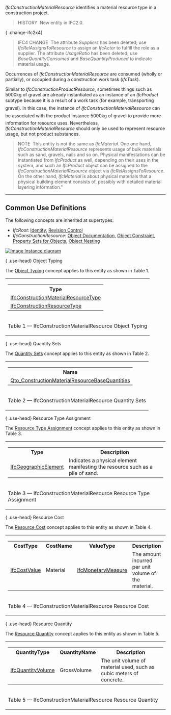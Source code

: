 ﻿_IfcConstructionMaterialResource_ identifies a material resource type in a construction project.

> HISTORY&nbsp; New entity in IFC2.0.

{ .change-ifc2x4}
> IFC4 CHANGE&nbsp; The attribute _Suppliers_ has been deleted; use _IfcRelAssignsToResource_ to assign an _IfcActor_ to fulfill the role as a supplier. The attribute _UsageRatio_ has been deleted; use _BaseQuantityConsumed_ and _BaseQuantityProduced_ to indicate material usage.

Occurrences of _IfcConstructionMaterialResource_ are consumed (wholly or partially), or occupied during a construction work task (_IfcTask_).

Similar to _IfcConstructionProductResource_, sometimes things such as 5000kg of gravel are already instantiated as an instance of an _IfcProduct_ subtype because it is a result of a work task (for example, &#145;transporting gravel&#146;). In this case, the instance of _IfcConstructionMaterialResource_ can be associated with the product instance &#145;5000kg of gravel&#146; to provide more information for resource uses. Nevertheless, _IfcConstructionMaterialResource_ should only be used to represent resource usage, but not product substances.

> NOTE&nbsp; This entity is not the same as _IfcMaterial_. One one hand, _IfcConstructionMaterialResource_ represents usage of bulk materials such as sand, gravels, nails and so on. Physical manifestations can be instantiated from _IfcProduct_ as well, depending on their uses in the system, and such an _IfcProduct_ object can be assigned to the _IfcConstructionMaterialResource_ object via _IfcRelAssignsToResource_. On the other hand, _IfcMaterial_ is about physical materials that a physical building element consists of, possibly with detailed material layering information."

___
## Common Use Definitions
The following concepts are inherited at supertypes:

* _IfcRoot_: [Identity](../../templates/identity.htm), [Revision Control](../../templates/revision-control.htm)
* _IfcConstructionResource_: [Object Documentation](../../templates/object-documentation.htm), [Object Constraint](../../templates/object-constraint.htm), [Property Sets for Objects](../../templates/property-sets-for-objects.htm), [Object Nesting](../../templates/object-nesting.htm)

[![Image](../../../img/diagram.png)&nbsp;Instance diagram](../../../annex/annex-d/common-use-definitions/ifcconstructionmaterialresource.htm)

{ .use-head}
Object Typing

The [Object Typing](../../templates/object-typing.htm) concept applies to this entity as shown in Table 1.

<table>
<tr><td>
<table class="gridtable">
<tr><th><b>Type</b></th></tr>
<tr><td><a href="../../ifcconstructionmgmtdomain/lexical/ifcconstructionmaterialresourcetype.htm">IfcConstructionMaterialResourceType</a></td></tr>
<tr><td><a href="../../ifcconstructionmgmtdomain/lexical/ifcconstructionresourcetype.htm">IfcConstructionResourceType</a></td></tr>
</table>
</td></tr>
<tr><td><p class="table">Table 1 &mdash; IfcConstructionMaterialResource Object Typing</p></td></tr></table>

  
  
{ .use-head}
Quantity Sets

The [Quantity Sets](../../templates/quantity-sets.htm) concept applies to this entity as shown in Table 2.

<table>
<tr><td>
<table class="gridtable">
<tr><th><b>Name</b></th></tr>
<tr><td><a href="../../qto/ifcconstructionmgmtdomain/Qto_ConstructionMaterialResourceBaseQuantities.xml">Qto_ConstructionMaterialResourceBaseQuantities</a></td></tr>
</table>
</td></tr>
<tr><td><p class="table">Table 2 &mdash; IfcConstructionMaterialResource Quantity Sets</p></td></tr></table>

  
  
{ .use-head}
Resource Type Assignment

The [Resource Type Assignment](../../templates/resource-type-assignment.htm) concept applies to this entity as shown in Table 3.

<table>
<tr><td>
<table class="gridtable">
<tr><th><b>Type</b></th><th><b>Description</b></th></tr>
<tr><td><a href="../../ifcproductextension/lexical/ifcgeographicelement.htm">IfcGeographicElement</a></td><td>Indicates a physical element manifesting the resource such as a pile of sand.</td></tr>
</table>
</td></tr>
<tr><td><p class="table">Table 3 &mdash; IfcConstructionMaterialResource Resource Type Assignment</p></td></tr></table>

  
  
{ .use-head}
Resource Cost

The [Resource Cost](../../templates/resource-cost.htm) concept applies to this entity as shown in Table 4.

<table>
<tr><td>
<table class="gridtable">
<tr><th><b>CostType</b></th><th><b>CostName</b></th><th><b>ValueType</b></th><th><b>Description</b></th></tr>
<tr><td><a href="../../ifccostresource/lexical/ifccostvalue.htm">IfcCostValue</a></td><td>Material</td><td><a href="../../ifcmeasureresource/lexical/ifcmonetarymeasure.htm">IfcMonetaryMeasure</a></td><td>The amount incurred per unit volume of the material.</td></tr>
</table>
</td></tr>
<tr><td><p class="table">Table 4 &mdash; IfcConstructionMaterialResource Resource Cost</p></td></tr></table>

  
  
{ .use-head}
Resource Quantity

The [Resource Quantity](../../templates/resource-quantity.htm) concept applies to this entity as shown in Table 5.

<table>
<tr><td>
<table class="gridtable">
<tr><th><b>QuantityType</b></th><th><b>QuantityName</b></th><th><b>Description</b></th></tr>
<tr><td><a href="../../ifcquantityresource/lexical/ifcquantityvolume.htm">IfcQuantityVolume</a></td><td>GrossVolume</td><td>The unit volume of material used, such as cubic meters of concrete.</td></tr>
</table>
</td></tr>
<tr><td><p class="table">Table 5 &mdash; IfcConstructionMaterialResource Resource Quantity</p></td></tr></table>